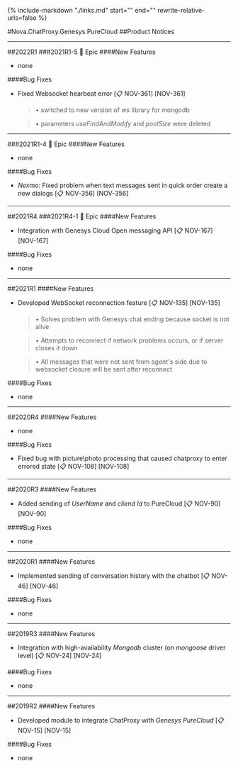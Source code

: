 {%
   include-markdown "./links.md"
   start="<!--tasklink-start-->"
   end="<!--tasklink-end-->"
   rewrite-relative-urls=false
%}

#Nova.ChatProxy.Genesys.PureCloud
##Product Notices
***
##2022R1
###2021R1-5 :briefcase: Epic
####New Features
- none

####Bug Fixes
- Fixed Websocket hearbeat error [:clipboard: NOV-361] [NOV-361]

	> • switched to new version of *ws* library for mongodb
	
	> • parameters *useFindAndModify* and *poolSize* were deleted
***

###2021R1-4 :briefcase: Epic
####New Features
- none

####Bug Fixes
- *Nexmo*: Fixed problem when text messages sent in quick order create a new dialogs [:clipboard: NOV-356] [NOV-356]
***

##2021R4
###2021R4-1 :briefcase: Epic
####New Features
- Integration with Genesys Cloud Open messaging API [:clipboard: NOV-167] [NOV-167]

####Bug Fixes
- none
***

##2021R1
####New Features
- Developed WebSocket reconnection feature [:clipboard: NOV-135] [NOV-135]

	> • Solves problem with Genesys chat ending because socket is not alive

	> • Attempts to reconnect if network problems occurs, or if server closes it down

 	> • All messages that were not sent from agent's side due to websocket closure will be sent after reconnect

####Bug Fixes
- none
***

##2020R4
####New Features
- none

####Bug Fixes
- Fixed bug with picture\photo processing that caused chatproxy to enter errored state [:clipboard: NOV-108] [NOV-108]
***

##2020R3
####New Features
- Added sending of *UserName* and *cliend Id* to PureCloud [:clipboard: NOV-90] [NOV-90]

####Bug Fixes
- none
***

##2020R1
####New Features
- Implemented sending of conversation history with the chatbot [:clipboard: NOV-46] [NOV-46]

####Bug Fixes
- none
***

##2019R3
####New Features
- Integration with high-availability *Mongodb* cluster (on *mongoose* driver level) [:clipboard: NOV-24] [NOV-24]

####Bug Fixes
- none
***

##2019R2
####New Features
- Developed module to integrate ChatProxy with *Genesys PureCloud* [:clipboard: NOV-15] [NOV-15]

####Bug Fixes
- none
